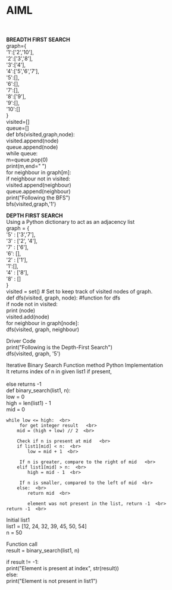 # AIML<br><br>
<b>BREADTH FIRST SEARCH</b><br>
graph={<br>
    '1':['2','10'],<br>
    '2':['3','8'],<br>
    '3':['4'],<br>
    '4':['5','6','7'],<br>
    '5':[],<br>
    '6':[],<br>
    '7':[],<br>
    '8':['9'],<br>
    '9':[],<br>
    '10':[]<br>
}<br>
visited=[]<br>
queue=[]<br>
def bfs(visited,graph,node):<br>
    visited.append(node)<br>
    queue.append(node)<br>
    while queue:<br>
        m=queue.pop(0)<br>
        print(m,end=" ")<br>
        for neighbour in graph[m]:<br>
            if neighbour not in visited:<br>
                visited.append(neighbour)<br>
                queue.append(neighbour)<br>
print("Following the BFS")<br>
bfs(visited,graph,'1')<br>

<b>DEPTH FIRST SEARCH</b><br> Using a Python dictionary to act as an adjacency list<br>
graph = {<br>
    '5' : ['3','7'],<br>
    '3' : ['2', '4'],<br>
    '7' : ['6'],<br>
    '6': [],<br>
    '2' : ['1'],<br>
    '1':[],<br>
    '4' : ['8'],<br>
    '8' : []<br>
}<br>
visited = set() # Set to keep track of visited nodes of graph.<br>
def dfs(visited, graph, node): #function for dfs<br>
    if node not in visited:<br>
        print (node)<br>
        visited.add(node)<br>
        for neighbour in graph[node]:<br>
            dfs(visited, graph, neighbour)<br>

Driver Code<br>
print("Following is the Depth-First Search")<br>
dfs(visited, graph, '5')<br>


Iterative Binary Search Function method Python Implementation <br>
It returns index of n in given list1 if present, <br>  
else returns -1   <br>
def binary_search(list1, n):  <br>
    low = 0  <br>
    high = len(list1) - 1  <br>
    mid = 0  <br>
  
    while low <= high:  <br>
         for get integer result   <br>
        mid = (high + low) // 2  <br>
  
        Check if n is present at mid   <br>
        if list1[mid] < n:  <br>
            low = mid + 1  <br>
  
         If n is greater, compare to the right of mid   <br>
        elif list1[mid] > n:  <br>
            high = mid - 1  <br>
  
         If n is smaller, compared to the left of mid  <br>
        else:  <br>
            return mid  <br>
  
            element was not present in the list, return -1  <br>
    return -1  <br>
  
  
Initial list1  <br>
list1 = [12, 24, 32, 39, 45, 50, 54]  <br>
n = 50<br>
  
Function call   <br>
result = binary_search(list1, n)  <br>
  
if result != -1: <br> 
    print("Element is present at index", str(result))  <br>
else:  <br>
    print("Element is not present in list1") <br> 

